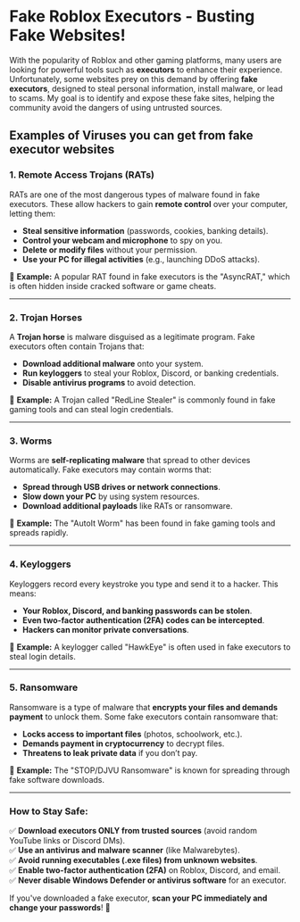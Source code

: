 # Fake Roblox Executors - Busting Fake Websites!

With the popularity of Roblox and other gaming platforms, many users are looking for powerful tools such as **executors** to enhance their experience. Unfortunately, some websites prey on this demand by offering **fake executors**, designed to steal personal information, install malware, or lead to scams. My goal is to identify and expose these fake sites, helping the community avoid the dangers of using untrusted sources.

## Examples of Viruses you can get from fake executor websites

### 1. Remote Access Trojans (RATs)
RATs are one of the most dangerous types of malware found in fake executors. These allow hackers to gain **remote control** over your computer, letting them:
- **Steal sensitive information** (passwords, cookies, banking details).
- **Control your webcam and microphone** to spy on you.
- **Delete or modify files** without your permission.
- **Use your PC for illegal activities** (e.g., launching DDoS attacks).

🛑 **Example:** A popular RAT found in fake executors is the "AsyncRAT," which is often hidden inside cracked software or game cheats.

---

### 2. Trojan Horses
A **Trojan horse** is malware disguised as a legitimate program. Fake executors often contain Trojans that:
- **Download additional malware** onto your system.
- **Run keyloggers** to steal your Roblox, Discord, or banking credentials.
- **Disable antivirus programs** to avoid detection.

🛑 **Example:** A Trojan called "RedLine Stealer" is commonly found in fake gaming tools and can steal login credentials.

---

### 3. Worms
Worms are **self-replicating malware** that spread to other devices automatically. Fake executors may contain worms that:
- **Spread through USB drives or network connections**.
- **Slow down your PC** by using system resources.
- **Download additional payloads** like RATs or ransomware.

🛑 **Example:** The "AutoIt Worm" has been found in fake gaming tools and spreads rapidly.

---

### 4. Keyloggers
Keyloggers record every keystroke you type and send it to a hacker. This means:
- **Your Roblox, Discord, and banking passwords can be stolen**.
- **Even two-factor authentication (2FA) codes can be intercepted**.
- **Hackers can monitor private conversations**.

🛑 **Example:** A keylogger called "HawkEye" is often used in fake executors to steal login details.

---

### 5. Ransomware
Ransomware is a type of malware that **encrypts your files and demands payment** to unlock them. Some fake executors contain ransomware that:
- **Locks access to important files** (photos, schoolwork, etc.).
- **Demands payment in cryptocurrency** to decrypt files.
- **Threatens to leak private data** if you don’t pay.

🛑 **Example:** The "STOP/DJVU Ransomware" is known for spreading through fake software downloads.

---

### How to Stay Safe:
✅ **Download executors ONLY from trusted sources** (avoid random YouTube links or Discord DMs).  
✅ **Use an antivirus and malware scanner** (like Malwarebytes).  
✅ **Avoid running executables (.exe files) from unknown websites**.  
✅ **Enable two-factor authentication (2FA)** on Roblox, Discord, and email.  
✅ **Never disable Windows Defender or antivirus software** for an executor.  

If you've downloaded a fake executor, **scan your PC immediately and change your passwords**! 🚨
